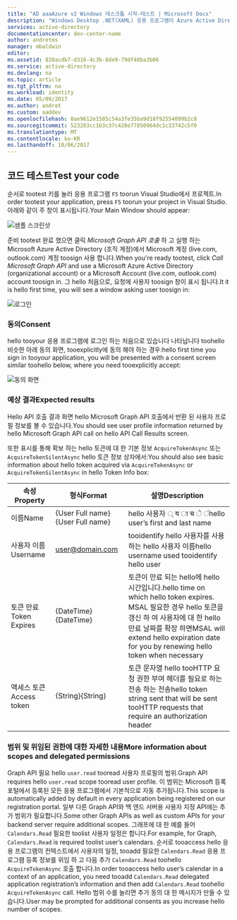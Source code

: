 ```yaml
---
title: "AD aaaAzure v2 Windows 데스크톱 시작-테스트 | Microsoft Docs"
description: "Windows Desktop .NET(XAML) 응용 프로그램이 Azure Active Directory v2 끝점으로 보호되는 액세스 토큰을 필요로 하는 API를 호출하는 방식"
services: active-directory
documentationcenter: dev-center-name
author: andretms
manager: mbaldwin
editor: 
ms.assetid: 820acdb7-d316-4c3b-8de9-79df48ba3b06
ms.service: active-directory
ms.devlang: na
ms.topic: article
ms.tgt_pltfrm: na
ms.workload: identity
ms.date: 05/09/2017
ms.author: andret
ms.custom: aaddev
ms.openlocfilehash: 0ae9612e1585c54a3fe35ba9d18f92554099b2c8
ms.sourcegitcommit: 523283cc1b3c37c428e77850964dc1c33742c5f0
ms.translationtype: MT
ms.contentlocale: ko-KR
ms.lasthandoff: 10/06/2017
---
```

## <a name="test-your-code"></a><span data-ttu-id="b4896-103">코드 테스트</span><span class="sxs-lookup"><span data-stu-id="b4896-103">Test your code</span></span>

<span data-ttu-id="b4896-104">순서로 tootest 키를 눌러 응용 프로그램 `F5` toorun Visual Studio에서 프로젝트.</span><span class="sxs-lookup"><span data-stu-id="b4896-104">In order tootest your application, press `F5` toorun your project in Visual Studio.</span></span> <span data-ttu-id="b4896-105">아래와 같이 주 창이 표시됩니다.</span><span class="sxs-lookup"><span data-stu-id="b4896-105">Your Main Window should appear:</span></span>

![샘플 스크린샷](media/active-directory-mobileanddesktopapp-windowsdesktop-test/samplescreenshot.png)

<span data-ttu-id="b4896-107">준비 tootest 완료 했으면 클릭 *Microsoft Graph API 호출* 하 고 실행 하는 Microsoft Azure Active Directory (조직 계정)에서 Microsoft 계정 (live.com, outlook.com) 계정 toosign 사용 합니다.</span><span class="sxs-lookup"><span data-stu-id="b4896-107">When you're ready tootest, click *Call Microsoft Graph API* and use a Microsoft Azure Active Directory (organizational account) or a Microsoft Account (live.com, outlook.com) account toosign in.</span></span> <span data-ttu-id="b4896-108">그 hello 처음으로, 요청에 사용자 toosign 창이 표시 됩니다.</span><span class="sxs-lookup"><span data-stu-id="b4896-108">It it is hello first time, you will see a window asking user toosign in:</span></span>

![로그인](media/active-directory-mobileanddesktopapp-windowsdesktop-test/signinscreenshot.png)

### <a name="consent"></a><span data-ttu-id="b4896-110">동의</span><span class="sxs-lookup"><span data-stu-id="b4896-110">Consent</span></span>
<span data-ttu-id="b4896-111">hello tooyour 응용 프로그램에 로그인 하는 처음으로 있습니다 나타납니다 toohello 비슷한 아래 동의 화면, tooexplicitly에 동의 해야 하는 경우:</span><span class="sxs-lookup"><span data-stu-id="b4896-111">hello first time you sign in tooyour application, you will be presented with a consent screen similar toohello below, where you need tooexplicitly accept:</span></span>

![동의 화면](media/active-directory-mobileanddesktopapp-windowsdesktop-test/consentscreen.png)

### <a name="expected-results"></a><span data-ttu-id="b4896-113">예상 결과</span><span class="sxs-lookup"><span data-stu-id="b4896-113">Expected results</span></span>
<span data-ttu-id="b4896-114">Hello API 호출 결과 화면 hello Microsoft Graph API 호출에서 반환 된 사용자 프로필 정보를 볼 수 있습니다.</span><span class="sxs-lookup"><span data-stu-id="b4896-114">You should see user profile information returned by hello Microsoft Graph API call on hello API Call Results screen.</span></span>

<span data-ttu-id="b4896-115">또한 표시를 통해 확보 하는 hello 토큰에 대 한 기본 정보 `AcquireTokenAsync` 또는 `AcquireTokenSilentAsync` hello 토큰 정보 상자에서:</span><span class="sxs-lookup"><span data-stu-id="b4896-115">You  should also see basic information about hello token acquired via `AcquireTokenAsync` or `AcquireTokenSilentAsync` in hello Token Info box:</span></span>

|<span data-ttu-id="b4896-116">속성</span><span class="sxs-lookup"><span data-stu-id="b4896-116">Property</span></span>  |<span data-ttu-id="b4896-117">형식</span><span class="sxs-lookup"><span data-stu-id="b4896-117">Format</span></span>  |<span data-ttu-id="b4896-118">설명</span><span class="sxs-lookup"><span data-stu-id="b4896-118">Description</span></span> |
|---------|---------|---------|
|<span data-ttu-id="b4896-119">이름</span><span class="sxs-lookup"><span data-stu-id="b4896-119">Name</span></span> | <span data-ttu-id="b4896-120">{User Full name}</span><span class="sxs-lookup"><span data-stu-id="b4896-120">{User Full name}</span></span> |<span data-ttu-id="b4896-121">hello 사용자 ् य ा च े ं</span><span class="sxs-lookup"><span data-stu-id="b4896-121">hello user’s first and last name</span></span>|
|<span data-ttu-id="b4896-122">사용자 이름</span><span class="sxs-lookup"><span data-stu-id="b4896-122">Username</span></span> |<span>user@domain.com</span> |<span data-ttu-id="b4896-123">tooidentify hello 사용자를 사용 하는 hello 사용자 이름</span><span class="sxs-lookup"><span data-stu-id="b4896-123">hello username used tooidentify hello user</span></span>|
|<span data-ttu-id="b4896-124">토큰 만료</span><span class="sxs-lookup"><span data-stu-id="b4896-124">Token Expires</span></span> |<span data-ttu-id="b4896-125">{DateTime}</span><span class="sxs-lookup"><span data-stu-id="b4896-125">{DateTime}</span></span>         |<span data-ttu-id="b4896-126">토큰이 만료 되는 hello에 hello 시간입니다.</span><span class="sxs-lookup"><span data-stu-id="b4896-126">hello time on which hello token expires.</span></span> <span data-ttu-id="b4896-127">MSAL 필요한 경우 hello 토큰을 갱신 하 여 사용자에 대 한 hello 만료 날짜를 확장 하면</span><span class="sxs-lookup"><span data-stu-id="b4896-127">MSAL will extend hello expiration date for you by renewing hello token when necessary</span></span>|
|<span data-ttu-id="b4896-128">액세스 토큰</span><span class="sxs-lookup"><span data-stu-id="b4896-128">Access token</span></span> |<span data-ttu-id="b4896-129">{String}</span><span class="sxs-lookup"><span data-stu-id="b4896-129">{String}</span></span>         |<span data-ttu-id="b4896-130">토큰 문자열 hello tooHTTP 요청 권한 부여 헤더를 필요로 하는 전송 하는 전송</span><span class="sxs-lookup"><span data-stu-id="b4896-130">hello token string sent that will be sent tooHTTP requests that require an authorization header</span></span>|

<!--start-collapse-->
### <a name="more-information-about-scopes-and-delegated-permissions"></a><span data-ttu-id="b4896-131">범위 및 위임된 권한에 대한 자세한 내용</span><span class="sxs-lookup"><span data-stu-id="b4896-131">More information about scopes and delegated permissions</span></span>
<span data-ttu-id="b4896-132">Graph API 필요 hello `user.read` tooread 사용자 프로필의 범위.</span><span class="sxs-lookup"><span data-stu-id="b4896-132">Graph API requires hello `user.read` scope tooread user profile.</span></span> <span data-ttu-id="b4896-133">이 범위는 Microsoft 등록 포털에서 등록된 모든 응용 프로그램에서 기본적으로 자동 추가됩니다.</span><span class="sxs-lookup"><span data-stu-id="b4896-133">This scope is automatically added by default in every application being registered on our registration portal.</span></span> <span data-ttu-id="b4896-134">일부 다른 Graph API와 백 엔드 서버용 사용자 지정 API에는 추가 범위가 필요합니다.</span><span class="sxs-lookup"><span data-stu-id="b4896-134">Some other Graph APIs as well as custom APIs for your backend server require additional scopes.</span></span> <span data-ttu-id="b4896-135">그래프에 대 한 예를 들어 `Calendars.Read` 필요한 toolist 사용자 일정은 합니다.</span><span class="sxs-lookup"><span data-stu-id="b4896-135">For example, for Graph, `Calendars.Read` is required toolist user’s calendars.</span></span> <span data-ttu-id="b4896-136">순서로 tooaccess hello 응용 프로그램의 컨텍스트에서 사용자의 일정, tooadd 필요한 `Calendars.Read` 응용 프로그램 등록 정보를 위임 하 고 다음 추가 `Calendars.Read` toohello `AcquireTokenAsync` 호출 합니다.</span><span class="sxs-lookup"><span data-stu-id="b4896-136">In order tooaccess hello user’s calendar in a context of an application, you need tooadd `Calendars.Read` delegated application registration’s information and then add `Calendars.Read` toohello `AcquireTokenAsync` call.</span></span> <span data-ttu-id="b4896-137">Hello 범위 수를 늘리면 추가 동의 대 한 메시지가 만들 수 있습니다.</span><span class="sxs-lookup"><span data-stu-id="b4896-137">User may be prompted for additional consents as you increase hello number of scopes.</span></span>

<!--end-collapse-->



